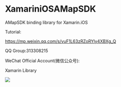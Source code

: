 # XamariniOSAMapSDK
AMapSDK binding library for Xamarin.iOS

Tutorial:

https://mp.weixin.qq.com/s/vuF1L63zRZoRYly4XBXg_Q

QQ Group:313308215

WeChat Official Account(微信公众号):

Xamarin Library


<img src="https://github.com/jingliancui/XamariniOSAMapSDK/blob/master/Images/wechatqrcode.jpg?raw=true"/>

